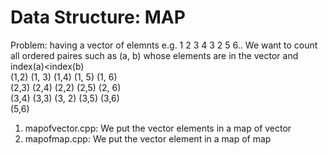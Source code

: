 # Data Structure: MAP 

Problem: having a vector of elemnts e.g. 1 2 3 4 3 2 5 6..  We want to count all ordered paires such as (a, b) whose elements are in the vector and index(a)<index(b)  
(1,2) (1, 3) (1,4) (1, 5) (1, 6)  
(2,3) (2,4) (2,2) (2,5) (2, 6)  
(3,4) (3,3) (3, 2) (3,5) (3,6)  
(5,6)
1. mapofvector.cpp: We put the vector elements in a map of  vector
2. mapofmap.cpp: We put the vector element in a map of map

  
